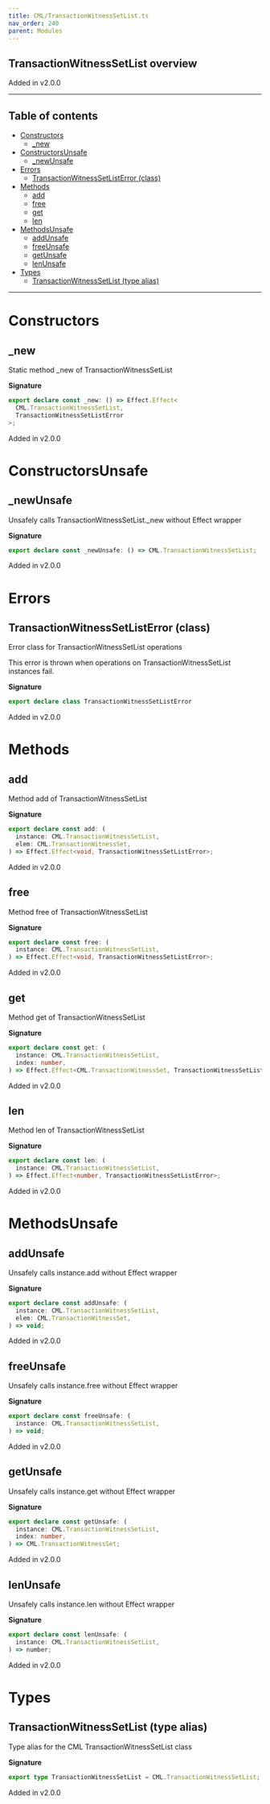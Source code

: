 ```yaml
---
title: CML/TransactionWitnessSetList.ts
nav_order: 240
parent: Modules
---
```


## TransactionWitnessSetList overview

Added in v2.0.0

---

<h2 class="text-delta">Table of contents</h2>

- [Constructors](#constructors)
  - [\_new](#_new)
- [ConstructorsUnsafe](#constructorsunsafe)
  - [\_newUnsafe](#_newunsafe)
- [Errors](#errors)
  - [TransactionWitnessSetListError (class)](#transactionwitnesssetlisterror-class)
- [Methods](#methods)
  - [add](#add)
  - [free](#free)
  - [get](#get)
  - [len](#len)
- [MethodsUnsafe](#methodsunsafe)
  - [addUnsafe](#addunsafe)
  - [freeUnsafe](#freeunsafe)
  - [getUnsafe](#getunsafe)
  - [lenUnsafe](#lenunsafe)
- [Types](#types)
  - [TransactionWitnessSetList (type alias)](#transactionwitnesssetlist-type-alias)

---

# Constructors

## \_new

Static method \_new of TransactionWitnessSetList

**Signature**

```ts
export declare const _new: () => Effect.Effect<
  CML.TransactionWitnessSetList,
  TransactionWitnessSetListError
>;
```

Added in v2.0.0

# ConstructorsUnsafe

## \_newUnsafe

Unsafely calls TransactionWitnessSetList.\_new without Effect wrapper

**Signature**

```ts
export declare const _newUnsafe: () => CML.TransactionWitnessSetList;
```

Added in v2.0.0

# Errors

## TransactionWitnessSetListError (class)

Error class for TransactionWitnessSetList operations

This error is thrown when operations on TransactionWitnessSetList instances fail.

**Signature**

```ts
export declare class TransactionWitnessSetListError
```

Added in v2.0.0

# Methods

## add

Method add of TransactionWitnessSetList

**Signature**

```ts
export declare const add: (
  instance: CML.TransactionWitnessSetList,
  elem: CML.TransactionWitnessSet,
) => Effect.Effect<void, TransactionWitnessSetListError>;
```

Added in v2.0.0

## free

Method free of TransactionWitnessSetList

**Signature**

```ts
export declare const free: (
  instance: CML.TransactionWitnessSetList,
) => Effect.Effect<void, TransactionWitnessSetListError>;
```

Added in v2.0.0

## get

Method get of TransactionWitnessSetList

**Signature**

```ts
export declare const get: (
  instance: CML.TransactionWitnessSetList,
  index: number,
) => Effect.Effect<CML.TransactionWitnessSet, TransactionWitnessSetListError>;
```

Added in v2.0.0

## len

Method len of TransactionWitnessSetList

**Signature**

```ts
export declare const len: (
  instance: CML.TransactionWitnessSetList,
) => Effect.Effect<number, TransactionWitnessSetListError>;
```

Added in v2.0.0

# MethodsUnsafe

## addUnsafe

Unsafely calls instance.add without Effect wrapper

**Signature**

```ts
export declare const addUnsafe: (
  instance: CML.TransactionWitnessSetList,
  elem: CML.TransactionWitnessSet,
) => void;
```

Added in v2.0.0

## freeUnsafe

Unsafely calls instance.free without Effect wrapper

**Signature**

```ts
export declare const freeUnsafe: (
  instance: CML.TransactionWitnessSetList,
) => void;
```

Added in v2.0.0

## getUnsafe

Unsafely calls instance.get without Effect wrapper

**Signature**

```ts
export declare const getUnsafe: (
  instance: CML.TransactionWitnessSetList,
  index: number,
) => CML.TransactionWitnessSet;
```

Added in v2.0.0

## lenUnsafe

Unsafely calls instance.len without Effect wrapper

**Signature**

```ts
export declare const lenUnsafe: (
  instance: CML.TransactionWitnessSetList,
) => number;
```

Added in v2.0.0

# Types

## TransactionWitnessSetList (type alias)

Type alias for the CML TransactionWitnessSetList class

**Signature**

```ts
export type TransactionWitnessSetList = CML.TransactionWitnessSetList;
```

Added in v2.0.0
